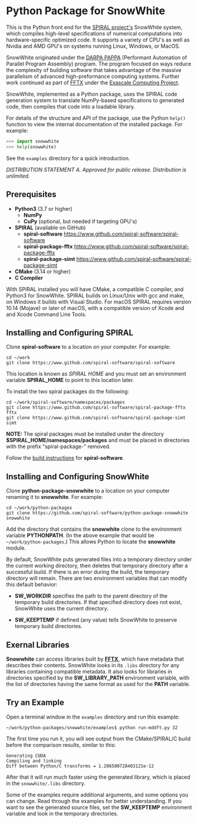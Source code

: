 Python Package for SnowWhite
============================

This is the Python front end for the [SPIRAL project's](http://www.spiral.net) SnowWhite system, which compiles high-level specifications of numerical computations into hardware-specific optimized code.  It supports a variety of CPU's as well as Nvidia and AMD GPU's on systems running Linux, Windows, or MacOS.

SnowWhite originated under the [DARPA PAPPA](https://www.darpa.mil/program/performant-automation-of-parallel-program-assembly) (Performant Automation of Parallel Program Assembly) program.  The program focused on ways reduce the complexity of building software that takes advantage of the massive parallelism of advanced high-preformance computing systems.  Further work continued as part of [FFTX](http://www.spiral.net/software/fftx.html) under the [Exascale Computing Project](https://www.exascaleproject.org/).

SnowWhite, implemented as a Python package, uses the SPIRAL code generation system to translate NumPy-based specifications to generated code, then compiles that code into a loadable library.

For details of the structure and API of the package, use the Python `help()` function to view the 
internal documentation of the installed package.  For example:

```python console
>>> import snowwhite
>>> help(snowwhite)
```

See the `examples` directory for a quick introduction.

*DISTRIBUTION STATEMENT A.  Approved for public release.  Distribution is unlimited.*

## Prerequisites

- **Python3** (3.7 or higher)
	- **NumPy**
	- **CuPy** (optional, but needed if targeting GPU's)
- **SPIRAL** (available on GitHub)
	- **spiral-software** https://www.github.com/spiral-software/spiral-software
	- **spiral-package-fftx** https://www.github.com/spiral-software/spiral-package-fftx
	- **spiral-package-simt** https://www.github.com/spiral-software/spiral-package-simt
- **CMake** (3.14 or higher)
- **C Compiler**

With SPIRAL installed you will have CMake, a compatible C compiler, and Python3 for SnowWhite.  SPIRAL builds on Linux/Unix with gcc and make, on Windows it builds with Visual Studio.  For macOS SPIRAL requires version 10.14 (Mojave) or later of macOS, with a compatible version of Xcode and
and Xcode Command Line Tools. 


## Installing and Configuring SPIRAL

Clone **spiral-software** to a location on your computer.  For example:
```shell
cd ~/work
git clone https://www.github.com/spiral-software/spiral-software
```
This location is known as *SPIRAL HOME* and you must set an environment variable
**SPIRAL_HOME** to point to this location later.

To install the two spiral packages do the following:
```shell
cd ~/work/spiral-software/namespaces/packages
git clone https://www.github.com/spiral-software/spiral-package-fftx fftx
git clone https://www.github.com/spiral-software/spiral-package-simt simt
```
**NOTE:** The spiral packages must be installed under the directory
**$SPIRAL_HOME/namespaces/packages** and must be placed in directories with the
prefix "spiral-package-" removed. 

Follow the [build instructions](https://github.com/spiral-software/spiral-software/blob/master/README.md) for **spiral-software**.


## Installing and Configuring SnowWhite

Clone **python-package-snowwhite** to a location on your computer renaming it to **snowwhite**.  For example:
```shell
cd ~/work/python-packages
git clone https://github.com/spiral-software/python-package-snowwhite snowwhite
```

Add the directory that contains the **snowwhite** clone to the environment variable **PYTHONPATH**.  (In the above example that would be ```~/work/python-packages```.)  This allows Python to locate the **snowwhite** module.

By default, SnowWhite puts generated files into a temporary directory under the current working directory, then deletes that temporary directory after a successful build.  If there is an error during the build, the temporary directory will remain.  There are two environment variables that can modify this default behavior:

+ **SW_WORKDIR** specifies the path to the parent directory of the temporary build directories.  If that specified directory does not exist, SnowWhite uses the current directory.

+ **SW_KEEPTEMP** if defined (any value) tells SnowWhite to preserve temporary build directories.


## Exernal Libraries

**Snowwhite** can access libraries built by [**FFTX**](https://github.com/spiral-software/fftx), which have metadata that describes their contents.  SnowWhite looks in its ```.libs``` directory for any libraries containing compatible metadata.  It also looks for libraries in directories specified by the **SW_LIBRARY_PATH** environment variable, with the list of directories having the same format as used for the **PATH** variable.


## Try an Example

Open a terminal window in the ```examples``` directory and run this example:

```shell
~/work/python-packages/snowwhite/examples$ python run-mddft.py 32
```
The first time you run it, you will see output from the CMake/SPIRAL/C build before the comparison results,
similar to this:

```shell
Generating CUDA
Compiling and linking
Diff between Python/C transforms = 1.206500728403121e-12
```

After that it will run much faster using the generated library, which is placed in the ```snowwhite/.libs``` directory.

Some of the examples require additional arguments, and some options you can change.  Read through the examples for better understanding.  If you want to see the generated source files, set the **SW_KEEPTEMP** environment variable and look in the temporary directories.






